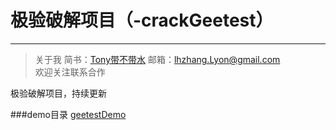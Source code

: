 # 极验破解项目（-crackGeetest）
-------------

> 关于我
  简书：[Tony带不带水](https://www.jianshu.com/u/83c7ce3fa495)  邮箱：[lhzhang.Lyon@gmail.com](mailto:lhzhang.Lyon@gmail.com)   
欢迎关注联系合作

极验破解项目，持续更新

###demo目录
[geetestDemo](http://www.geetest.com/demo/)